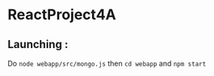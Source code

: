 # **ReactProject4A**

## Launching : 

Do `node webapp/src/mongo.js`
then `cd webapp` and `npm start`


